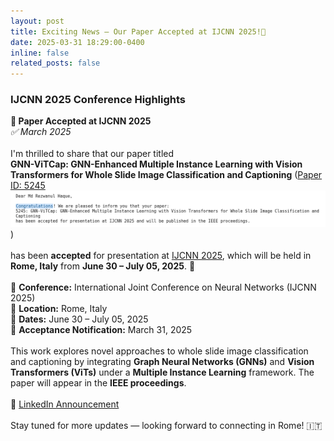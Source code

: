 ```yaml
---
layout: post
title: Exciting News – Our Paper Accepted at IJCNN 2025!🎉
date: 2025-03-31 18:29:00-0400
inline: false
related_posts: false
---
```


<h3>IJCNN 2025 Conference Highlights</h3>

<div class="post">
<article>

<div class="card mt-3" >
  <div class="p-3">
    <strong>🎉 Paper Accepted at IJCNN 2025</strong><br>
    <em>✅ March 2025</em><br><br>
    I'm thrilled to share that our paper titled<br>
    <!-- <strong>"GNN-ViTCap: GNN-Enhanced Multiple Instance Learning with Vision Transformers for Whole Slide Image Classification and Captioning"</strong><br> -->
    <strong>GNN-ViTCap: GNN-Enhanced Multiple Instance Learning with Vision Transformers for Whole Slide Image Classification and Captioning</strong>
        (<a href="../assets/img/GNN-ViTCap_5245.png" target="_blank" class="image-tooltip">Paper ID: 5245<span class="tooltip-image-container"><img src="../assets/img/GNN-ViTCap_5245.png" alt="SMC 2025 Acceptance for MMFformer"></span></a>)<br><br>
    <!-- <strong>GNN-ViTCap: GNN-Enhanced Multiple Instance Learning with Vision Transformers for Whole Slide Image Classification and Captioning</strong> (Paper ID: 5245)<br>
        <img src="../assets/img/GNN-ViTCap_5245.png" alt="IJCNN 2025 Acceptance for GNN-ViTCap" style="max-width: 100%; margin-top: 10px; margin-bottom: 15px; border: 1px solid #ddd;"><br> -->
    has been <strong>accepted</strong> for presentation at <a href="https://2025.ijcnn.org/" target="_blank">IJCNN 2025</a>, which will be held in <strong>Rome, Italy</strong> from <strong>June 30 – July 05, 2025</strong>. 🚀<br><br>
    📌 <strong>Conference:</strong> International Joint Conference on Neural Networks (IJCNN 2025)<br>
    📍 <strong>Location:</strong> Rome, Italy<br>
    📅 <strong>Dates:</strong> June 30 – July 05, 2025<br>
    📰 <strong>Acceptance Notification:</strong> March 31, 2025<br><br>
    This work explores novel approaches to whole slide image classification and captioning by integrating <strong>Graph Neural Networks (GNNs)</strong> and <strong>Vision Transformers (ViTs)</strong> under a <strong>Multiple Instance Learning</strong> framework. The paper will appear in the <strong>IEEE proceedings</strong>.<br><br>
    🔗 <a href="https://www.linkedin.com/posts/raju32742_histopathological-digitalpathology-llm-activity-7313262133465534464-plBY" target="_blank">LinkedIn Announcement</a><br><br>
    Stay tuned for more updates — looking forward to connecting in Rome! 🇮🇹
  </div>
</div>

</article>
</div>

